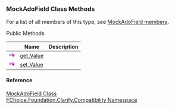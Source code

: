 ﻿### MockAdoField Class Methods

For a list of all members of this type, see [MockAdoField members](FChoice.Foundation.Clarify.Compatibility~FChoice.Foundation.Clarify.Compatibility.MockAdoField_members.md).

Public Methods

|   | Name | Description |
| --- | --- | --- |
| ![Public Method](dotnetimages/publicMethod.png) | [get_Value](FChoice.Foundation.Clarify.Compatibility~FChoice.Foundation.Clarify.Compatibility.MockAdoField~get_Value.md) |   |
| ![Public Method](dotnetimages/publicMethod.png) | [set_Value](FChoice.Foundation.Clarify.Compatibility~FChoice.Foundation.Clarify.Compatibility.MockAdoField~set_Value.md) |   |





#### Reference

[MockAdoField Class](FChoice.Foundation.Clarify.Compatibility~FChoice.Foundation.Clarify.Compatibility.MockAdoField.md)  
[FChoice.Foundation.Clarify.Compatibility Namespace](FChoice.Foundation.Clarify.Compatibility~FChoice.Foundation.Clarify.Compatibility_namespace.md)